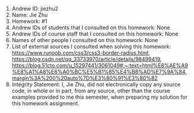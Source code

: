 1) Andrew ID: jiezhu2
2) Name: Jie Zhu
3) Homework: #1
4) Andrew IDs of students that I consulted on this homework: None
5) Andrew IDs of course staff that I consulted on this homework: None
6) Names of other people I consulted on this homework: None
7) List of external sources I consulted when solving this homework: https://www.runoob.com/css3/css3-border-radius.html, https://blog.csdn.net/qq_33733970/article/details/98499419, https://blog.51cto.com/u_15297441/3061049#:~:text=html%E8%AE%A9%E8%A1%A8%E6%A0%BC%E5%B1%85%E4%B8%AD%E7%9A%84,margin%3A%200%20auto%7D%E3%80%91%E3%80%82
8) Integrity Statement: I, Jie Zhu, did not electronically copy any
          source code, in whole or in part, from any source, other than the course
          examples provided to me this semester, when preparing my solution for this
          homework assignment.